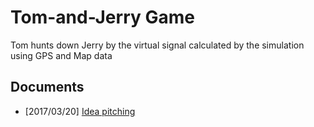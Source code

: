 # Tom-and-Jerry Game
Tom hunts down Jerry by the virtual signal calculated by the simulation using GPS and Map data

## Documents
* [2017/03/20] [Idea pitching]([2017.3.20]_idea_pitching.pdf)
